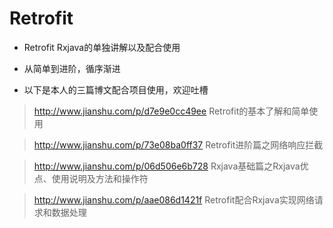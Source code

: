 # Retrofit
- Retrofit Rxjava的单独讲解以及配合使用
- 从简单到进阶，循序渐进

- 以下是本人的三篇博文配合项目使用，欢迎吐槽

> http://www.jianshu.com/p/d7e9e0cc49ee   Retrofit的基本了解和简单使用

> http://www.jianshu.com/p/73e08ba0ff37   Retrofit进阶篇之网络响应拦截

> http://www.jianshu.com/p/06d506e6b728   Rxjava基础篇之Rxjava优点、使用说明及方法和操作符

> http://www.jianshu.com/p/aae086d1421f   Retrofit配合Rxjava实现网络请求和数据处理